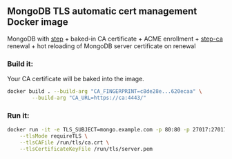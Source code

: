 ## MongoDB TLS automatic cert management Docker image

MongoDB with [step](https://github.com/smallstep/cli) + baked-in CA certificate + ACME enrollment + [step-ca](https://github.com/smallstep/certificates) renewal + hot reloading of MongoDB server certificate on renewal

### Build it:

Your CA certificate will be baked into the image.

```bash
docker build . --build-arg "CA_FINGERPRINT=c8de28e...620ecaa" \
        --build-arg "CA_URL=https://ca:4443/"
```

### Run it:

```bash
docker run -it -e TLS_SUBJECT=mongo.example.com -p 80:80 -p 27017:27017 $(docker images -q | head -1) \
	--tlsMode requireTLS \
	--tlsCAFile /run/tls/ca.crt \
	--tlsCertificateKeyFile /run/tls/server.pem
```

